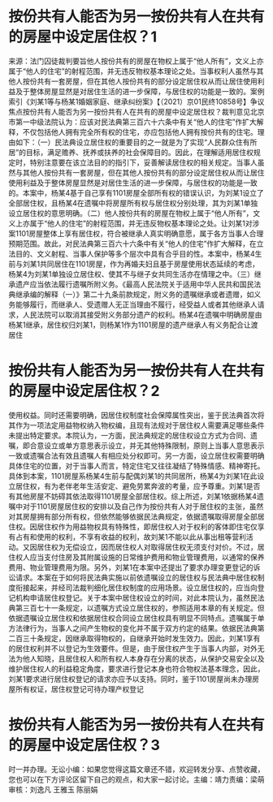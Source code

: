 # 按份共有人能否为另一按份共有人在共有的房屋中设定居住权？1

来源：法门囚徒裁判要旨他人按份共有的房屋在物权上属于“他人所有”，文义上亦属于“他人的住宅”的射程范围，并无违反物权基本理论之处。当事权利人虽然与其他人按份共有一套房屋，但在其他人按份共有的部分设定居住权从而让居住使用利益及于整体房屋显然是对居住生活的进一步保障，与居住权的功能是一致的。案例索引《刘某1等与杨某1婚姻家庭、继承纠纷案》【（2021）京01民终10858号】‍争议焦点按份共有人能否为另一按份共有人在共有的房屋中设定居住权？裁判意见北京市第一中级法院认为：应该对民法典第三百六十六条中有关“他人的住宅”作扩大解释，不仅包括他人拥有完全所有权的住宅，亦应包括他人拥有按份共有的住宅。理由如下：（一）民法典设立居住权的重要目的之一就是为了实现“人民群众住有所居”的目标，满足赡养、抚养或扶养的社会保障目的。因此，在理解适用居住权规定时，特别注意要在该立法目的的指引下，妥善解读居住权的相关规定。当事人虽然与其他人按份共有一套房屋，但在其他人按份共有的部分设定居住权从而让居住使用利益及于整体房屋显然是对居住生活的进一步保障，与居住权的功能是一致的。本案中，杨某4基于自己享有1101房屋全部所有权的错误认识，为刘某1设立了全部居住权，且杨某4在遗嘱中将房屋所有权与居住权分别处理，其为刘某1单独设立居住权的意思明确。（二）他人按份共有的房屋在物权上属于“他人所有”，文义上亦属于“他人的住宅”的射程范围，并无违反物权基本理论之处。让刘某1对涉案1101房屋整体上享有居住权，符合被继承人真实明确意愿，属于各方当事人合理预期范围。故此，对民法典第三百六十六条中有关“他人的住宅”作扩大解释，在立法目的、文义射程、当事人保护等多个层次中具有合乎目的性。本案中，杨某4生前与刘某1共同居住在1101房屋，作为再婚夫妇且基于房屋使用状态延续的考虑，杨某4为刘某1单独设立居住权、使其不与继子女共同生活亦在情理之中。（三）继承遗产应当依法履行遗嘱所附义务。《最高人民法院关于适用中华人民共和国民法典继承编的解释（一）》第二十九条前款规定，附义务的遗嘱继承或者遗赠，如义务能够履行，而继承人、受遗赠人无正当理由不履行，经受益人或者其他继承人请求，人民法院可以取消其接受附义务部分遗产的权利。杨某4在遗嘱中明确房屋由杨某1继承，居住权归刘某1，则杨某1作为1101房屋的遗产继承人有义务配合让渡居住

# 按份共有人能否为另一按份共有人在共有的房屋中设定居住权？2

使用权益。同时还需要明确，因居住权制度社会保障属性突出，鉴于民法典首次将其作为一项法定用益物权纳入物权编，且现有法规对于居住权人需要满足哪些条件未提出特定要求。本院认为，一方面，民法典规定的居住权设立方式为合同、遗嘱，即合意设立或单方意思表示设立，并无其他特殊限制，原则上当事人意思表示一致或遗嘱合法有效且遗嘱人有相应处分权即可。另一方面，设立居住权需要明确具体住宅的位置，对于当事人而言，特定住宅又往往凝结了特殊情感、精神寄托。具体到本案，1101房屋系杨某4生前与配偶刘某1的共同居所，杨某4为刘某1在此设立居住权，有为老伴老年生活安定、避免劳累奔波的考量，应予尊重。刘某1是否有其他房屋不妨碍其依法取得1101房屋全部居住权。综上所述，刘某1依据杨某4遗嘱中对于1101房屋居住权的安排以及自己作为按份共有人对于居住权的主张，虽然对其房屋拥有部分所有权，但依然能够依据民法典规定，依据遗嘱取得房屋全部居住权。因居住权作为用益物权具有特殊性，即居住权人对于权利的客体即住宅仅享有占有和使用的权利，不享有收益的权利，故刘某1不能以此从事出租等营利活动。又因居住权为无偿设立，因而居住权人对取得居住权无须支付对价。不过，居住权人应当支付住房及其附属设施的日常维护费用和物业管理费用，以通常的保养费用、物业管理费用为限。另外，刘某1在本案中还提出了要求办理变更登记的诉讼请求。本案在于如何将民法典实施以前依遗嘱设立的居住权与民法典中居住权制度衔接起来，并经司法裁判细化居住权制度的应用场景。设立居住权的，应当向登记机构申请居住权登记。关于本案中居住权设立的时间，对此本院认为，虽然民法典第三百七十一条规定，以遗嘱方式设立居住权的，参照适用本章的有关规定。但依据遗嘱设立居住权和依据居住权合同设立居住权具有明显不同特点。遗嘱属于单方法律行为，当事人之间产生物权的变化并不属于双方约定的结果。依据民法典第二百三十条规定，因继承取得物权的，自继承开始时发生效力。因此，刘某1享有的居住权利并不以登记为生效要件。但是，由于居住权产生于当事人内部，对外无法为他人知晓，且居住权人和所有权人本身存在分离的状态，从保护交易安全以及维护居住权人的利益稳定角度，要求进行登记本身也符合物权法基本理念，因此，刘某1要求进行居住权登记的请求亦应予以支持。同时，鉴于1101房屋尚未办理房屋所有权证，居住权登记可待办理产权登记

# 按份共有人能否为另一按份共有人在共有的房屋中设定居住权？3

时一并办理。无讼小编：如果您觉得这篇文章还不错，欢迎转发分享、点赞收藏，您也可以在下方评论区留下自己的观点，和大家一起讨论。主编：靖力责编：梁萌审核：刘逸凡 王雅玉 陈丽娟

